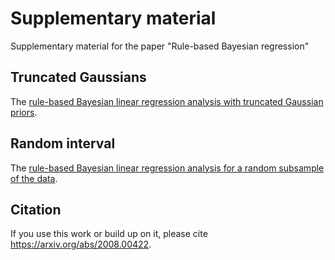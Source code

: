 # Supplementary material
Supplementary material for the paper "Rule-based Bayesian regression"

## Truncated Gaussians

The [rule-based Bayesian linear regression analysis with truncated Gaussian priors](supmat_linreg_truncatedN.py).

## Random interval

The [rule-based Bayesian linear regression analysis for a random subsample of the data](supmat_linreg_randominterval.py).


## Citation
If you use this work or build up on it, please cite https://arxiv.org/abs/2008.00422.
